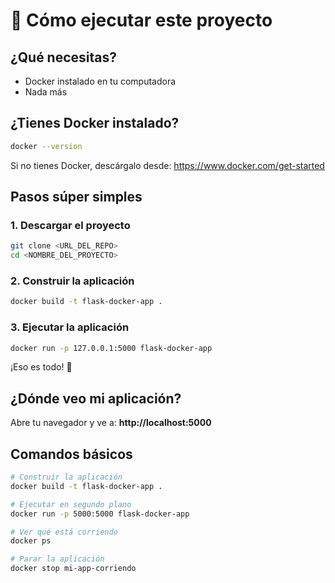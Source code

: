 # 🚀 Cómo ejecutar este proyecto

## ¿Qué necesitas?

- Docker instalado en tu computadora
- Nada más

## ¿Tienes Docker instalado?

```bash
docker --version
```

Si no tienes Docker, descárgalo desde: https://www.docker.com/get-started

## Pasos súper simples

### 1. Descargar el proyecto

```bash
git clone <URL_DEL_REPO>
cd <NOMBRE_DEL_PROYECTO>
```

### 2. Construir la aplicación

```bash
docker build -t flask-docker-app .
```

### 3. Ejecutar la aplicación

```bash
docker run -p 127.0.0.1:5000 flask-docker-app
```

¡Eso es todo! 🎉

## ¿Dónde veo mi aplicación?

Abre tu navegador y ve a: **http://localhost:5000**

## Comandos básicos

```bash
# Construir la aplicación
docker build -t flask-docker-app .

# Ejecutar en segundo plano
docker run -p 5000:5000 flask-docker-app

# Ver qué está corriendo
docker ps

# Parar la aplicación
docker stop mi-app-corriendo
```

